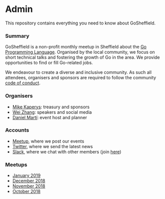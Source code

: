 # Admin

This repository contains everything you need to know about GoSheffield.

### Summary

GoSheffield is a non-profit monthly meetup in Sheffield about the [Go Programming Language](https://golang.org/). Organised by the local community, we focus on short technical talks and fostering the growth of Go in the area. We provide opportunities to find or fill Go-related jobs.

We endeavour to create a diverse and inclusive community. As such all attendees, organisers and sponsors are required to follow the community [code of conduct](https://golang.org/conduct).

### Organisers

* [Mike Kaperys](https://github.com/kaperys): treasury and sponsors
* [Wei Zhang](https://github.com/weizhang9): speakers and social media
* [Daniel Martí](https://github.com/mvdan): event host and planner

### Accounts

* [Meetup](https://www.meetup.com/GoSheffield/), where we post our events
* [Twitter](https://twitter.com/GolangSheffield), where we send the latest news
* [Slack](https://gophers.slack.com/messages/sheffield), where we chat with
  other members (join [here](https://invite.slack.golangbridge.org/))

### Meetups

* [January 2019](meetups/all_meetups.md#01.2019)
* [December 2018](meetups/all_meetups.md#12.2018)
* [November 2018](meetups/all_meetups.md#11.2018)
* [October 2018](meetups/all_meetups.md#10.2018)

